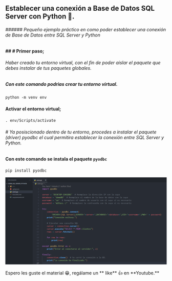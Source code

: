 ##  Establecer una conexión a Base de Datos SQL Server con Python 🐍.

###### ###### Pequeño ejemplo práctico en como poder establecer una conexión de Base de Datos entre SQL Server y Python

#### ## # Primer paso;

###### Haber creado tu entorno virtual, con el fin de poder aislar el paquete que debes instalar de tus paquetes globales.

##### Con este comando podrias crear tu entorno virtual.

`python -m venv env`

#### Activar el entorno virtual;

`. env/Scripts/activate`

###### # Ya posiscionado dentro de tu entorno, procedes a instalar el paquete (driver) pyodbc el cual permitira establecer la conexión entre SQL Server y Python.

#### Con este comando se instala el paquete `pyodbc`

`pip install pyodbc`

![](https://raw.githubusercontent.com/urian121/imagenes-proyectos-github/master/portada.png)

<p>
Espero les guste el material 😁, regálame un ** like** 👍 en  **Youtube.**
</p>


